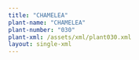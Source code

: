 ```yaml
---
title: "CHAMELEA"
plant-name: "CHAMELEA"
plant-number: "030"
plant-xml: /assets/xml/plant030.xml
layout: single-xml
---
```


